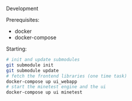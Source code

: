  Development

Prerequisites:
* docker
* docker-compose

Starting:
```sh
# init and update submodules
git submodule init
git submodule update
# fetch the frontend libraries (one time task)
docker-compose up ui_webapp
# start the minetest engine and the ui
docker-compose up ui minetest
```